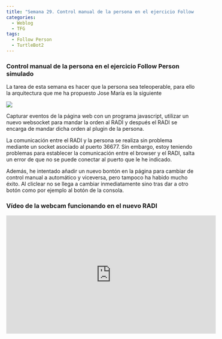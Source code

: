 ```yaml
---
title: "Semana 29. Control manual de la persona en el ejercicio Follow Person..."
categories:
  - Weblog
  - TFG
tags:
  - Follow Person
  - TurtleBot2
---
```


### Control manual de la persona en el ejercicio Follow Person simulado

La tarea de esta semana es hacer que la persona sea teleoperable, para ello la arquitectura que me ha propuesto Jose María es la siguiente

![](/2022-tfg-lucia-chen/images/blog29/arquitectura_teleoperador.png)

Capturar eventos de la página web con un programa javascript, utilizar un nuevo websocket para mandar la orden al RADI y después el RADI se encarga de mandar dicha orden al plugin de la persona.

La comunicación entre el RADI y la persona se realiza sin problema mediante un socket asociado al puerto 36677. Sin embargo, estoy teniendo problemas para establecer la comunicación entre el browser y el RADI, salta un error de que no se puede conectar al puerto que le he indicado.

Además, he intentado añadir un nuevo bontón en la página para cambiar de control manual a automático y viceversa, pero tampoco ha habido mucho éxito. Al cliclear no se llega a cambiar inmediatamente sino tras dar a otro botón como por ejemplo al botón de la consola.


### Vídeo de la webcam funcionando en el nuevo RADI

<p align="center">
<iframe width="560" height="315" src="https://www.youtube.com/embed/-veKcwY9qlk" title="YouTube video player" frameborder="0" allow="accelerometer; autoplay; clipboard-write; encrypted-media; gyroscope; picture-in-picture; web-share" allowfullscreen></iframe>
</p>